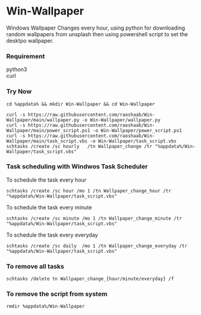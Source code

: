 # Win-Wallpaper
Windows Wallpaper Changes every hour, using python for downloading random wallpapers from unsplash then using powershell script to set the desktpo wallpaper.    


### Requirement
python3  
curl 

### Try Now

  ```
  cd %appdata% && mkdir Win-Wallpaper && cd Win-Wallpaper

curl -s https://raw.githubusercontent.com/raoshaab/Win-Wallpaper/main/wallpaper.py -o Win-Wallpaper/wallpaper.py
curl -s https://raw.githubusercontent.com/raoshaab/Win-Wallpaper/main/power_script.ps1 -o Win-Wallpaper/power_script.ps1
curl -s https://raw.githubusercontent.com/raoshaab/Win-Wallpaper/main/task_script.vbs -o Win-Wallpaper/task_script.vbs
schtasks /create /sc hourly   /tn Wallpaper_change /tr "%appdata%/Win-Wallpaper/task_script.vbs" 
```

### Task scheduling with Windwos Task Scheduler
To schedule the task every hour 
```
schtasks /create /sc hour /mo 1 /tn Wallpaper_change_hour /tr "%appdata%/Win-Wallpaper/task_script.vbs" 
```

To schedule the task every minute 
```
schtasks /create /sc minute /mo 1 /tn Wallpaper_change_minute /tr "%appdata%/Win-Wallpaper/task_script.vbs" 
```

To schedule the task every everyday 
```
schtasks /create /sc daily  /mo 1 /tn Wallpaper_change_everyday /tr "%appdata%/Win-Wallpaper/task_script.vbs" 
```
 
### To remove all tasks 

```
schtasks /delete tn Wallpaper_change_{hour/minute/everyday} /f
```

### To remove the script from system 

```
rmdir %appdata%/Win-Wallpaper 
```
